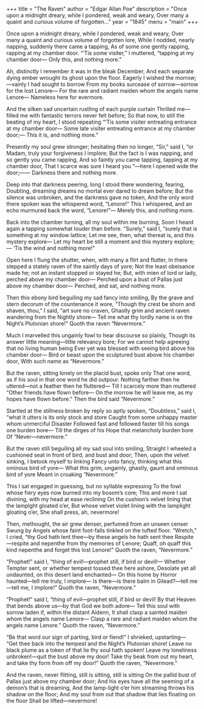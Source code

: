+++
title = "The Raven"
author = "Edgar Allan Poe"
description = "Once upon a midnight dreary, while I pondered, weak and weary, Over many a quaint and curious volume of forgotten..."
year = "1845"
menu = "main"
+++

Once upon a midnight dreary, while I pondered, weak and weary,
Over many a quaint and curious volume of forgotten lore,
While I nodded, nearly napping, suddenly there came a tapping,
As of some one gently rapping, rapping at my chamber door.
“‘Tis some visiter,” I muttered, “tapping at my chamber door—
                          Only this, and nothing more.”

Ah, distinctly I remember it was in the bleak December,
And each separate dying ember wrought its ghost upon the floor.
Eagerly I wished the morrow;—vainly I had sought to borrow
From my books surcease of sorrow—sorrow for the lost Lenore—
For the rare and radiant maiden whom the angels name Lenore—
                          Nameless here for evermore.

And the silken sad uncertain rustling of each purple curtain
Thrilled me—filled me with fantastic terrors never felt before;
So that now, to still the beating of my heart, I stood repeating
“‘Tis some visiter entreating entrance at my chamber door—
Some late visiter entreating entrance at my chamber door;—
                          This it is, and nothing more.”

Presently my soul grew stronger; hesitating then no longer,
“Sir,” said I, “or Madam, truly your forgiveness I implore;
But the fact is I was napping, and so gently you came rapping,
And so faintly you came tapping, tapping at my chamber door,
That I scarce was sure I heard you “—here I opened wide the door;——
                          Darkness there and nothing more.

Deep into that darkness peering, long I stood there wondering, fearing,
Doubting, dreaming dreams no mortal ever dared to dream before;
But the silence was unbroken, and the darkness gave no token,
And the only word there spoken was the whispered word, “Lenore!”
  This I whispered, and an echo murmured back the word, “Lenore!”—
                          Merely this, and nothing more.

Back into the chamber turning, all my soul within me burning,
Soon I heard again a tapping somewhat louder than before.
“Surely,” said I, “surely that is something at my window lattice;
Let me see, then, what thereat is, and this mystery explore—
Let my heart be still a moment and this mystery explore;—
                          ‘Tis the wind and nothing more!”

Open here I flung the shutter, when, with many a flirt and flutter,
In there stepped a stately raven of the saintly days of yore;
Not the least obeisance made he; not an instant stopped or stayed he;
But, with mien of lord or lady, perched above my chamber door—
Perched upon a bust of Pallas just above my chamber door—
                          Perched, and sat, and nothing more.

Then this ebony bird beguiling my sad fancy into smiling,
By the grave and stern decorum of the countenance it wore,
“Though thy crest be shorn and shaven, thou,” I said, “art sure no craven,
Ghastly grim and ancient raven wandering from the Nightly shore—
Tell me what thy lordly name is on the Night’s Plutonian shore!”
                          Quoth the raven “Nevermore.”

Much I marvelled this ungainly fowl to hear discourse so plainly,
Though its answer little meaning—little relevancy bore;
For we cannot help agreeing that no living human being
Ever yet was blessed with seeing bird above his chamber door—
Bird or beast upon the sculptured bust above his chamber door,
                        With such name as “Nevermore.”

But the raven, sitting lonely on the placid bust, spoke only
That one word, as if his soul in that one word he did outpour.
Nothing farther then he uttered—not a feather then he fluttered—
Till I scarcely more than muttered “Other friends have flown before—
On the morrow he will leave me, as my hopes have flown before.”
                          Then the bird said “Nevermore.”

Startled at the stillness broken by reply so aptly spoken,
“Doubtless,” said I, “what it utters is its only stock and store
Caught from some unhappy master whom unmerciful Disaster
Followed fast and followed faster till his songs one burden bore—
Till the dirges of his Hope that melancholy burden bore
                        Of “Never—nevermore.”

But the raven still beguiling all my sad soul into smiling,
Straight I wheeled a cushioned seat in front of bird, and bust and door;
Then, upon the velvet sinking, I betook myself to linking
Fancy unto fancy, thinking what this ominous bird of yore—
What this grim, ungainly, ghastly, gaunt and ominous bird of yore
                        Meant in croaking “Nevermore.”

This I sat engaged in guessing, but no syllable expressing
To the fowl whose fiery eyes now burned into my bosom’s core;
This and more I sat divining, with my head at ease reclining
On the cushion’s velvet lining that the lamplght gloated o’er,
But whose velvet violet lining with the lamplight gloating o’er,
                          She shall press, ah, nevermore!

Then, methought, the air grew denser, perfumed from an unseen censer
Swung by Angels whose faint foot-falls tinkled on the tufted floor.
“Wretch,” I cried, “thy God hath lent thee—by these angels he hath sent
thee
Respite—respite and nepenthe from thy memories of Lenore;
Quaff, oh quaff this kind nepenthe and forget this lost Lenore!”
                          Quoth the raven, “Nevermore.”

“Prophet!” said I, “thing of evil!—prophet still, if bird or devil!—
Whether Tempter sent, or whether tempest tossed thee here ashore,
Desolate yet all undaunted, on this desert land enchanted—
On this home by Horror haunted—tell me truly, I implore—
Is there—is there balm in Gilead?—tell me—tell me, I implore!”
                          Quoth the raven, “Nevermore.”

“Prophet!” said I, “thing of evil—prophet still, if bird or devil!
By that Heaven that bends above us—by that God we both adore—
Tell this soul with sorrow laden if, within the distant Aidenn,
It shall clasp a sainted maiden whom the angels name Lenore—
Clasp a rare and radiant maiden whom the angels name Lenore.”
                          Quoth the raven, “Nevermore.”

“Be that word our sign of parting, bird or fiend!” I shrieked, upstarting—
“Get thee back into the tempest and the Night’s Plutonian shore!
Leave no black plume as a token of that lie thy soul hath spoken!
Leave my loneliness unbroken!—quit the bust above my door!
Take thy beak from out my heart, and take thy form from off my door!”
                          Quoth the raven, “Nevermore.”

And the raven, never flitting, still is sitting, still is sitting
On the pallid bust of Pallas just above my chamber door;
And his eyes have all the seeming of a demon’s that is dreaming,
And the lamp-light o’er him streaming throws his shadow on the floor;
And my soul from out that shadow that lies floating on the floor
                          Shall be lifted—nevermore!



